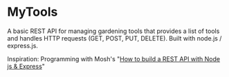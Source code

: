 # MyTools

A basic REST API for managing gardening tools that provides a list of tools and handles HTTP requests (GET, POST, PUT, DELETE). Built with node.js / express.js. 

Inspiration: Programming with Mosh's "[How to build a REST API with Node js & Express](https://www.youtube.com/watch?v=pKd0Rpw7O48)"
